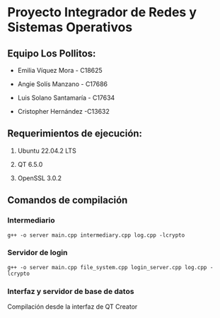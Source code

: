 # **Proyecto Integrador de Redes y Sistemas Operativos**

## **Equipo Los Pollitos:**

+ Emilia Víquez Mora - C18625 

+ Angie Solís Manzano - C17686

+ Luis Solano Santamaría - C17634

+ Cristopher Hernández -C13632

## **Requerimientos de ejecución:**

1. Ubuntu 22.04.2 LTS

2. QT 6.5.0

3. OpenSSL 3.0.2

## **Comandos de compilación**

### **Intermediario**

    g++ -o server main.cpp intermediary.cpp log.cpp -lcrypto

### **Servidor de login**

    g++ -o server main.cpp file_system.cpp login_server.cpp log.cpp -lcrypto

### **Interfaz y servidor de base de datos**

Compilación desde la interfaz de QT Creator